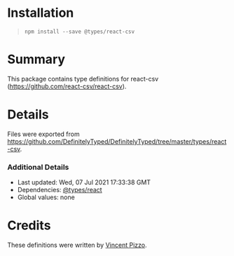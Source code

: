 # Installation
> `npm install --save @types/react-csv`

# Summary
This package contains type definitions for react-csv (https://github.com/react-csv/react-csv).

# Details
Files were exported from https://github.com/DefinitelyTyped/DefinitelyTyped/tree/master/types/react-csv.

### Additional Details
 * Last updated: Wed, 07 Jul 2021 17:33:38 GMT
 * Dependencies: [@types/react](https://npmjs.com/package/@types/react)
 * Global values: none

# Credits
These definitions were written by [Vincent Pizzo](https://github.com/vincentjames501).
